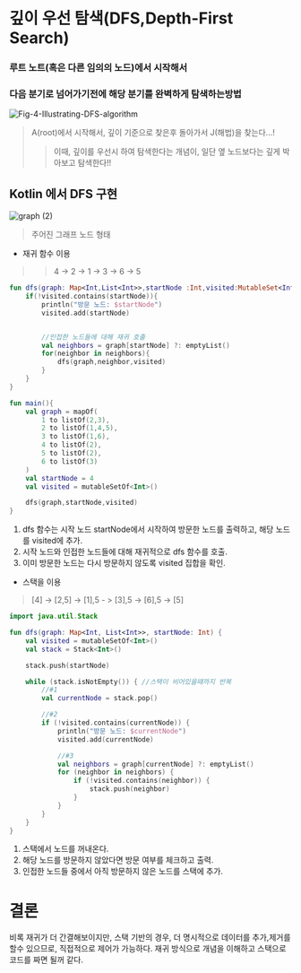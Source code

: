 # 깊이 우선 탐색(DFS,Depth-First Search)
### 루트 노트(혹은 다른 임의의 노드)에서 시작해서 
### 다음 분기로 넘어가기전에 해당 분기를 완벽하게 탐색하는방법
![Fig-4-Illustrating-DFS-algorithm](https://github.com/Ohleesang/TIL/assets/148442711/c2931047-3394-4e73-b6f9-5ab8d50bb302)
> A(root)에서 시작해서, 깊이 기준으로 찾은후 돌아가서 J(해법)을 찾는다...! 
>> 이때, 깊이를 우선시 하여 탐색한다는 개념이, 일단 옆 노드보다는 깊게 박아보고 탐색한다!!



## Kotlin 에서 DFS 구현
![graph (2)](https://github.com/Ohleesang/TIL/assets/148442711/be9e5fc9-b2ac-4ad1-ad6d-adff6d88117d)
> 주어진 그래프 노드 형태

- 재귀 함수 이용

>> 4 -> 2 -> 1 -> 3 -> 6 -> 5

```kotlin
fun dfs(graph: Map<Int,List<Int>>,startNode :Int,visited:MutableSet<Int>){
    if(!visited.contains(startNode)){
        println("방문 노드: $startNode")
        visited.add(startNode)


        //인접한 노드들에 대해 재귀 호출
        val neighbors = graph[startNode] ?: emptyList()
        for(neighbor in neighbors){
            dfs(graph,neighbor,visited)
        }
    }
}

fun main(){
    val graph = mapOf(
        1 to listOf(2,3),
        2 to listOf(1,4,5),
        3 to listOf(1,6),
        4 to listOf(2),
        5 to listOf(2),
        6 to listOf(3)
    )
    val startNode = 4
    val visited = mutableSetOf<Int>()          

    dfs(graph,startNode,visited)
}
```
1. dfs 함수는 시작 노드 startNode에서 시작하여 방문한 노드를 출력하고, 해당 노드를 visited에 추가.
2. 시작 노드와 인접한 노드들에 대해 재귀적으로 dfs 함수를 호출.
3. 이미 방문한 노드는 다시 방문하지 않도록 visited 집합을 확인.
- 스택을 이용
> [4] -> [2,5] -> [1],5 - > [3],5 -> [6],5 -> [5]

```kotlin
import java.util.Stack

fun dfs(graph: Map<Int, List<Int>>, startNode: Int) {
    val visited = mutableSetOf<Int>()
    val stack = Stack<Int>()

    stack.push(startNode)

    while (stack.isNotEmpty()) { //스택이 비어있을때까지 반복
        //#1
        val currentNode = stack.pop() 

        //#2
        if (!visited.contains(currentNode)) {
            println("방문 노드: $currentNode")
            visited.add(currentNode)

            //#3
            val neighbors = graph[currentNode] ?: emptyList()
            for (neighbor in neighbors) {
                if (!visited.contains(neighbor)) {
                    stack.push(neighbor)
                }
            }
        }
    }
}
```
1. 스택에서 노드를 꺼내온다.
2. 해당 노드를 방문하지 않았다면 방문 여부를 체크하고 출력.
3. 인접한 노드들 중에서 아직 방문하지 않은 노드를 스택에 추가.

# 결론 
비록 재귀가 더 간결해보이지만, 스택 기반의 경우, 더 명시적으로 데이터를 추가,제거를 할수 있으므로, 직접적으로 제어가 가능하다. 재귀 방식으로 개념을 이해하고 스택으로 코드를 짜면 될꺼 같다.
